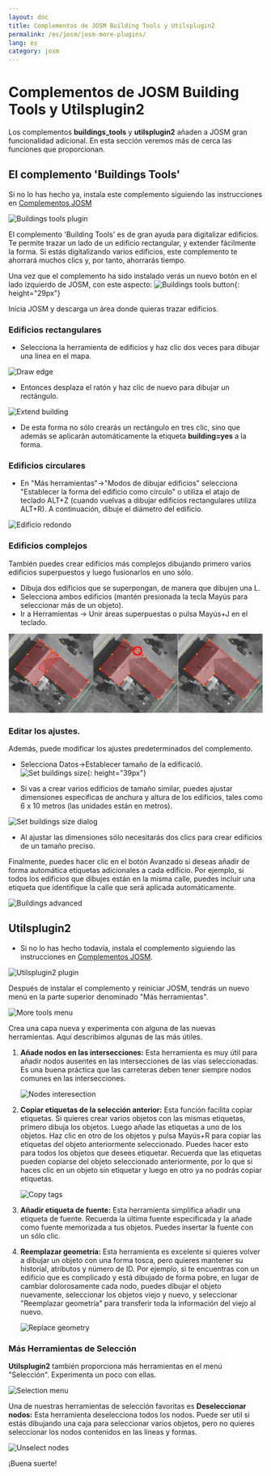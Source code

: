 ```yaml
---
layout: doc
title: Complementos de JOSM Building Tools y Utilsplugin2
permalink: /es/josm/josm-more-plugins/
lang: es
category: josm
---
```


Complementos de JOSM Building Tools y Utilsplugin2
============


Los complementos **buildings_tools** y **utilsplugin2** añaden a JOSM gran funcionalidad adicional. En esta sección veremos más de cerca las funciones que proporcionan.  

El complemento 'Buildings Tools'
--------------------------

Si no lo has hecho ya, instala este complemento siguiendo las instrucciones en [Complementos JOSM](/es/josm/josm-plugins)  

![Buildings tools plugin][]

El complemento 'Building Tools' es de gran ayuda para digitalizar edificios. Te permite trazar un lado de un edificio rectangular, y extender fácilmente la forma. Si estás digitalizando varios edificios, este complemento te ahorrará muchos clics y, por tanto, ahorrarás tiempo.  

Una vez que el complemento ha sido instalado verás un nuevo botón en el lado izquierdo de JOSM, con este aspecto: ![Buildings tools button][]{: height="29px"}

Inicia JOSM y descarga un área donde quieras trazar edificios.  

### Edificios rectangulares

* Selecciona la herramienta de edificios y haz clic dos veces para dibujar una línea en el mapa.  

![Draw edge][]

* Entonces desplaza el ratón y haz clic de nuevo para dibujar un rectángulo.  

![Extend building][]

* De esta forma no sólo crearás un rectángulo en tres clic, sino que además se aplicarán automáticamente la etiqueta **building=yes** a la forma.  

### Edificios circulares

* En "Más herramientas"->"Modos de dibujar edificios" selecciona "Establecer la forma del edificio como círculo" o utiliza el atajo de teclado ALT+Z (cuando vuelvas a dibujar edificios rectangulares utiliza ALT+R). A continuación, dibuje el diámetro del edificio.

![Edificio redondo][]

### Edificios complejos

También puedes crear edificios más complejos dibujando primero varios edificios superpuestos y luego fusionarlos en uno sólo.   

* Dibuja dos edificios que se superpongan, de manera que dibujen una L.  
* Selecciona ambos edificios (mantén presionada la tecla Mayús para seleccionar más de un objeto).  
* Ir a Herramientas -> Unir áreas superpuestas o pulsa Mayús+J en el teclado.  

![Merge buildings][]

### Editar los ajustes.

Además, puede modificar los ajustes predeterminados del complemento.  

* Selecciona Datos->Establecer tamaño de la edificació. ![Set buildings size][]{: height="39px"}  

* Si vas a crear varios edificios de tamaño similar, puedes ajustar dimensiones específicas de anchura y altura de los edificios, tales como 6 x 10 metros (las unidades están en metros).  

![Set buildings size dialog][]

* Al ajustar las dimensiones sólo necesitarás dos clics para crear edificios de un tamaño preciso.  

Finalmente, puedes hacer clic en el botón Avanzado si deseas añadir de forma automática etiquetas adicionales a cada edificio. Por ejemplo, si todos los edificios que dibujes están en la misma calle, puedes incluir una etiqueta que identifique la calle que será aplicada automáticamente.  

![Buildings advanced][]


Utilsplugin2
-------------

* Si no lo has hecho todavía, instala el complemento siguiendo las instrucciones en [Complementos JOSM](/es/josm/josm-plugins).  

![Utilsplugin2 plugin][]

Después de instalar el complemento y reiniciar JOSM, tendrás un nuevo menú en la parte superior denominado "Más herramientas".  

![More tools menu][]

Crea una capa nueva y experimenta con alguna de las nuevas herramientas. Aquí describimos algunas de las más útiles.  

1. **Añade nodos en las intersecciones:** Esta herramienta es muy útil para añadir nodos ausentes en las intersecciones de las vías seleccionadas. Es una buena práctica que las carreteras deben tener siempre nodos comunes en las intersecciones.  

    ![Nodes interesection][]

2. **Copiar etiquetas de la selección anterior:** Esta función facilita copiar etiquetas. Si quieres crear varios objetos con las mismas etiquetas, primero dibuja los objetos. Luego añade las etiquetas a uno de los objetos. Haz clic en otro de los objetos y pulsa Mayús+R para copiar las etiquetas del objeto anteriormente seleccionado. Puedes hacer esto para todos los objetos que desees etiquetar. Recuerda que las etiquetas pueden copiarse del objeto seleccionado anteriormente, por lo que si haces clic en un objeto sin etiquetar y luego en otro ya no podrás copiar etiquetas.  

    ![Copy tags][]

3. **Añadir etiqueta de fuente:** Esta herramienta simplifica añadir una etiqueta de fuente. Recuerda la última fuente especificada y la añade como fuente memorizada a tus objetos. Puedes insertar la fuente con un sólo clic.  

4. **Reemplazar geometría:** Esta herramienta es excelente si quieres volver a dibujar un objeto con una forma tosca, pero quieres mantener su historial, atributos y número de ID. Por ejemplo, si te encuentras con un edificio que es complicado y está dibujado de forma pobre, en lugar de cambiar dolorosamente cada nodo, puedes dibujar el objeto nuevamente, seleccionar los objetos viejo y nuevo, y seleccionar "Reemplazar geometría" para transferir toda la información del viejo al nuevo.  

    ![Replace geometry][]


### Más Herramientas de Selección

**Utilsplugin2** también proporciona más herramientas en el menú "Selección". Experimenta un poco con ellas.  

![Selection menu][]

Una de nuestras herramientas de selección favoritas es **Deseleccionar nodos:** Esta herramienta deselecciona todos los nodos. Puede ser util si estás dibujando una caja para seleccionar varios objetos, pero no quieres seleccionar los nodos contenidos en las líneas y formas.  

![Unselect nodes][]

¡Buena suerte!  


[Buildings tools plugin]: /images/josm/buildings_tools-plugin_es.png
[Buildings tools button]: /images/josm/buildings_tools-button.png
[Draw edge]: /images/josm/draw-edge.png
[Extend building]: /images/josm/extend-building.png
[Merge buildings]: /images/josm/merge-buildings.png
[Set buildings size]: /images/josm/set-buildings-size_es.png
[Set buildings size dialog]: /images/josm/set-buildings-size-dialog_es.png
[Buildings advanced]: /images/josm/buildings-advanced_es.png
[Utilsplugin2 plugin]: /images/josm/utilsplugin2-plugin_es.png
[More tools menu]: /images/josm/more-tools-menu_es.png
[Nodes interesection]: /images/josm/utilsplugin2-nodes-intersection.png
[Copy tags]: /images/josm/utilsplugin2-copy-tags_es.png
[Replace geometry]: /images/josm/utilsplugin2-replace-geometry_es.png
[Selection menu]: /images/josm/selection-menu_es.png
[Unselect nodes]: /images/josm/utilsplugin2-unselect-nodes.png
[Edificio redondo]: /images/josm/buildings_tools-round.png

